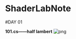 # ShaderLabNote

#DAY 01

**101.cs——half lambert**
![png](https://github.com/chenwanwan13/ShaderLabNote/blob/master/Day01/101.gif?raw=true)
